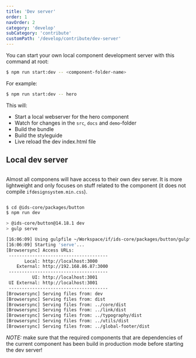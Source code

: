 ```yaml
---
title: 'Dev server'
order: 1
navOrder: 2
category: 'develop'
subCategory: 'contribute'
customPath: '/develop/contribute/dev-server'
---
```


You can start your own local component development server with this command at root:

```bash
$ npm run start:dev -- <component-folder-name>
```

For example:

```bash
$ npm run start:dev -- hero
```

This will:

-   Start a local webserver for the hero component
-   Watch for changes in the `src`, `docs` and `demo`-folder
-   Build the bundle
-   Build the styleguide
-   Live reload the dev index.html file

## Local dev server

<div class="if text layout column left">
<div class="if text body">

Almost all componens will have access to their own dev server. It is more lightweight and only focuses on stuff related
to the component (it does not compile `ifdesignsystem.min.css`).

</div>
</div>

```bash
$ cd @ids-core/packages/button
$ npm run dev

> @ids-core/button@14.18.1 dev
> gulp serve

[16:06:09] Using gulpfile ~/Workspace/if/ids-core/packages/button/gulpfile.js
[16:06:09] Starting 'serve'...
[Browsersync] Access URLs:
 --------------------------------------
       Local: http://localhost:3000
    External: http://192.168.86.87:3000
 --------------------------------------
          UI: http://localhost:3001
 UI External: http://localhost:3001
 --------------------------------------
[Browsersync] Serving files from: dev
[Browsersync] Serving files from: dist
[Browsersync] Serving files from: ../core/dist
[Browsersync] Serving files from: ../link/dist
[Browsersync] Serving files from: ../typography/dist
[Browsersync] Serving files from: ../utils/dist
[Browsersync] Serving files from: ../global-footer/dist

```

<div class="if alert-banner warning">

_NOTE:_ make sure that the required components that are dependencies of the current component has been build in
production mode before starting the dev server!

</div>
